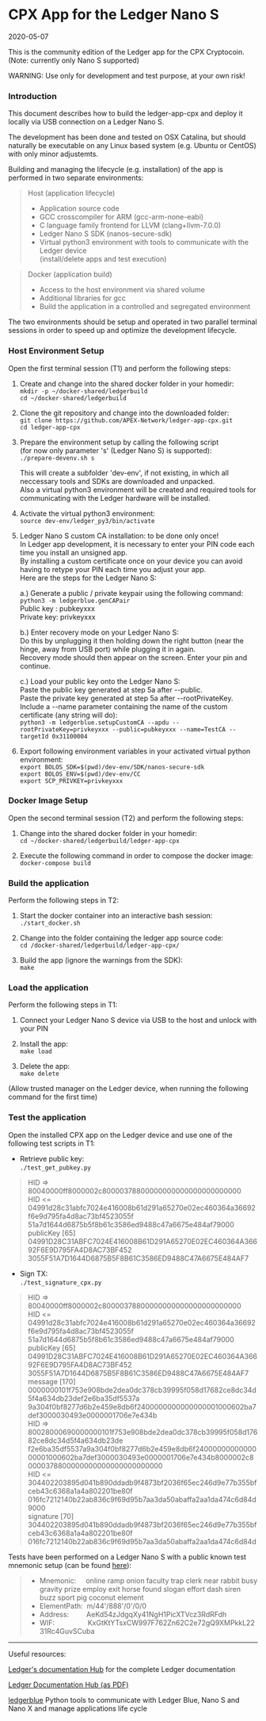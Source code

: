 # CPX App for the Ledger Nano S

2020-05-07

This is the community edition of the Ledger app for the CPX Cryptocoin.
(Note: currently only Nano S supported)

WARNING: Use only for development and test purpose, at your own risk!

### Introduction
This document describes how to build the ledger-app-cpx and deploy it locally
via USB connection on a Ledger Nano S.

The development has been done and tested on OSX Catalina, but should naturally
be executable on any Linux based system (e.g. Ubuntu or CentOS) with only minor adjustemts.

Building and managing the lifecycle (e.g. installation) of the app is performed in two separate environments:  
> Host (application lifecycle)    
> - Application source code
> - GCC crosscompiler for ARM (gcc-arm-none-eabi)
> - C language family frontend for LLVM (clang+llvm-7.0.0)
> - Ledger Nano S SDK (nanos-secure-sdk)
> - Virtual python3 environment with tools to communicate with the Ledger device  
> (install/delete apps and test execution)

> Docker (application build)   
> - Access to the host environment via shared volume  
> - Additional libraries for gcc  
> - Build the application in a controlled and segregated environment

The two environments should be setup and operated in two parallel terminal sessions in order to speed up and optimize the development lifecycle.  

### Host Environment Setup 
Open the first terminal session (T1) and perform the following steps:

1. Create and change into the shared docker folder in your homedir:  
`mkdir -p ~/docker-shared/ledgerbuild`  
`cd ~/docker-shared/ledgerbuild`  
2. Clone the git repository and change into the downloaded folder:  
`git clone https://github.com/APEX-Network/ledger-app-cpx.git`  
`cd ledger-app-cpx`

3. Prepare the environment setup by calling the following script  
  (for now only parameter 's' (Ledger Nano S) is supported):  
  `./prepare-devenv.sh s`  

   This will create a subfolder 'dev-env', if not existing, in which all 
   neccessary tools and SDKs are downloaded and unpacked.  
   Also a virtual python3 environment will be created and required tools for
   communicating with the Ledger hardware will be installed.  

4. Activate the virtual python3 environment:  
`source dev-env/ledger_py3/bin/activate`  

5. Ledger Nano S custom CA installation: to be done only once!  
In Ledger app development, it is necessary to enter your PIN code each time you install an unsigned app.  
By installing a custom certificate once on your device you can avoid having to retype your PIN each time you adjust your app.  
Here are the steps for the Ledger Nano S:

   a.) Generate a public / private keypair using the following command:  
  `python3 -m ledgerblue.genCAPair`  
    Public key : pubkeyxxx  
    Private key: privkeyxxx

   b.) Enter recovery mode on your Ledger Nano S:  
   Do this by unplugging it then holding down the right button (near the hinge, away from USB port) while plugging it in again.  
   Recovery mode should then appear on the screen. Enter your pin and continue.
  
   c.) Load your public key onto the Ledger Nano S:  
   Paste the public key generated at step 5a after --public.  
   Paste the private key generated at step 5a after --rootPrivateKey.  
   Include a --name parameter containing the name of the custom certificate (any string will do):  
  `python3 -m ledgerblue.setupCustomCA --apdu --rootPrivateKey=privkeyxxx --public=pubkeyxxx --name=TestCA --targetId 0x31100004`  

6. Export following environment variables in your activated virtual python environment:  
`export BOLOS_SDK=$(pwd)/dev-env/SDK/nanos-secure-sdk`  
`export BOLOS_ENV=$(pwd)/dev-env/CC`  
`export SCP_PRIVKEY=privkeyxxx`

### Docker Image Setup  
Open the second terminal session (T2) and perform the following steps:  

1. Change into the shared docker folder in your homedir:  
`cd ~/docker-shared/ledgerbuild/ledger-app-cpx`  

2. Execute the following command in order to compose the docker image:  
`docker-compose build`

### Build the application  

Perform the following steps in T2:  

1. Start the docker container into an interactive bash session:  
`./start_docker.sh`

2. Change into the folder containing the ledger app source code:  
`cd /docker-shared/ledgerbuild/ledger-app-cpx/` 

3. Build the app (ignore the warnings from the SDK):  
`make`

### Load the application  
Perform the following steps in T1:

1. Connect your Ledger Nano S device via USB to the host and unlock with your PIN    
  
2. Install the app:  
`make load`

3. Delete the app:  
`make delete`

  (Allow trusted manager on the Ledger device, when running the following command for the first time)
  
### Test the application  
Open the installed CPX app on the Ledger device and use one of the following
test scripts in T1:

+ Retrieve public key:  
`./test_get_pubkey.py`

> HID => 80040000ff8000002c80000378800000000000000000000000  
> HID <= 04991d28c31abfc7024e416008b61d291a65270e02ec460364a36692f6e9d795fa4d8ac73bf4523055f                  
51a7d1644d6875b5f8b61c3586ed9488c47a6675e484af79000  
> publicKey       [65] 04991D28C31ABFC7024E416008B61D291A65270E02EC460364A36692F6E9D795FA4D8AC73BF452  3055F51A7D1644D6875B5F8B61C3586ED9488C47A6675E484AF7


+ Sign TX:  
`./test_signature_cpx.py`

> HID => 80040000ff8000002c80000378800000000000000000000000  
> HID <= 04991d28c31abfc7024e416008b61d291a65270e02ec460364a36692f6e9d795fa4d8ac73bf4523055f  51a7d1644d6875b5f8b61c3586ed9488c47a6675e484af79000  
> publicKey       [65] 04991D28C31ABFC7024E416008B61D291A65270E02EC460364A36692F6E9D795FA4D8AC73BF452  3055F51A7D1644D6875B5F8B61C3586ED9488C47A6675E484AF7  
message       [170] 0000000101f753e908bde2dea0dc378cb39995f058d17682ce8dc34d5f4a634db23def2e6ba35df5537a  9a304f0bf8277d6b2e459e8db6f2400000000000000001000602ba7def3000030493e0000001706e7e434b  
HID => 80028000690000000101f753e908bde2dea0dc378cb39995f058d17682ce8dc34d5f4a634db23de   f2e6ba35df5537a9a304f0bf8277d6b2e459e8db6f2400000000000000001000602ba7def3000030493e0000001706e7e434b8000002c80000378800000000000000000000000  
HID <= 304402203895d041b890ddadb9f4873bf2036f65ec246d9e77b355bfceb43c6368a1a4a802201be80f   016fc7212140b22ab836c9f69d95b7aa3da50abaffa2aa1da474c6d84d9000  
signature       [70] 304402203895d041b890ddadb9f4873bf2036f65ec246d9e77b355bfceb43c6368a1a4a802201be80f  016fc7212140b22ab836c9f69d95b7aa3da50abaffa2aa1da474c6d84d

Tests have been performed on a Ledger Nano S with a public known test mnemonic setup (can be found [here](https://coranos.github.io/neo/ledger-nano-s/recovery/)):

> - Mnemonic:     online ramp onion faculty trap clerk near rabbit busy gravity prize employ exit horse found slogan effort dash siren buzz sport pig coconut element
> - ElementPath:  m/44'/888'/0'/0/0
> - Address:         AeKd54zJdgqXy41NgH1PicXTVcz3RdRFdh  
> - WIF:                 KxGtKtYTsxCW997F762Zn62C2e72gQ9XMPkkL2231Rc4GuvSCuba 

----
Useful resources:  

[Ledger's documentation Hub](http://ledger.readthedocs.io) for the complete Ledger documentation

[Ledger Documentation Hub (as PDF)](https://buildmedia.readthedocs.org/media/pdf/ledger/latest/ledger.pdf)

[ledgerblue](https://pypi.org/project/ledgerblue/) Python tools to communicate with Ledger Blue, Nano S and Nano X and manage applications life cycle
